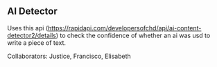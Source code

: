 ## AI Detector

Uses this api (https://rapidapi.com/developersofchd/api/ai-content-detector2/details)
to check the confidence of whether an ai was usd to write a piece of text. 

Collaborators: Justice, Francisco, Elisabeth